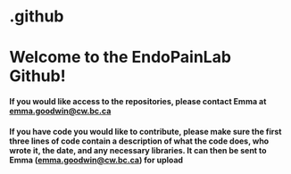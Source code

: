 # .github

# Welcome to the EndoPainLab Github! 

#### If you would like access to the repositories, please contact Emma at emma.goodwin@cw.bc.ca
#### If you have code you would like to contribute, please make sure the first three lines of code contain a description of what the code does, who wrote it, the date, and any necessary libraries. It can then be sent to Emma (emma.goodwin@cw.bc.ca) for upload
